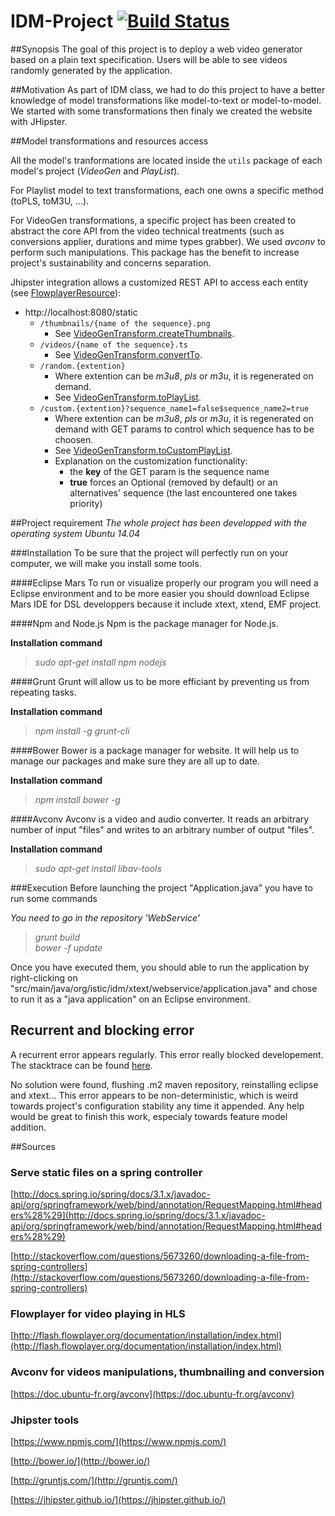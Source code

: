 # IDM-Project [![Build Status](https://travis-ci.org/StephaneMangin/IDM-Project.svg)](https://travis-ci.org/StephaneMangin/IDM-Project)

##Synopsis
The goal of this project is to deploy a web video generator based on a plain text specification. Users will be able to see videos randomly generated by the application.

##Motivation
As part of IDM class, we had to do this project to have a better knowledge of model transformations like model-to-text or model-to-model.
We started with some transformations then finaly we created the website with JHipster.

##Model transformations and resources access

All the model's tranformations are located inside the ``utils`` package of each model's project (*VideoGen* and *PlayList*).

For Playlist model to text transformations, each one owns a specific method (toPLS, toM3U, ...).

For VideoGen transformations, a specific project has been created to abstract the core API from the video technical treatments (such as conversions applier, durations and mime types grabber). We used *avconv* to perform such manipulations. This package has the benefit to increase project's sustainability and concerns separation.

Jhipster integration allows a customized REST API to access each entity (see [FlowplayerResource](WebService/src/main/java/org/istic/idm/xtext/webservice/web/rest/FlowplayerResource.java)): 
 - http://localhost:8080/static
    - ``/thumbnails/{name of the sequence}.png``
      - See [VideoGenTransform.createThumbnails](org.istic.idm.xtext.videogen/src/org/istic/idm/xtext/videogen/utils/VideoGenTransform.xtend).
    - ``/videos/{name of the sequence}.ts``
      - See [VideoGenTransform.convertTo](org.istic.idm.xtext.videogen/src/org/istic/idm/xtext/videogen/utils/VideoGenTransform.xtend).
    - ``/random.{extention}``
      - Where extention can be *m3u8*, *pls* or *m3u*, it is regenerated on demand.
      - See [VideoGenTransform.toPlayList](org.istic.idm.xtext.videogen/src/org/istic/idm/xtext/videogen/utils/VideoGenTransform.xtend).
    - ``/custom.{extention}?sequence_name1=false$sequence_name2=true``
      - Where extention can be *m3u8*, *pls* or *m3u*, it is regenerated on demand with GET params to control which sequence has to be choosen.
      - See [VideoGenTransform.toCustomPlayList](org.istic.idm.xtext.videogen/src/org/istic/idm/xtext/videogen/utils/VideoGenTransform.xtend).
      - Explanation on the customization functionality:
         - the __key__ of the GET param is the sequence name
         - __true__ forces an Optional (removed by default) or an alternatives' sequence (the last encountered one takes priority)

##Project requirement
*The whole project has been developped with the operating system Ubuntu 14.04*

###Installation
To be sure that the project will perfectly run on your computer, we will make you install some tools.

####Eclipse Mars
To run or visualize properly our program you will need a Eclipse environment and to be more easier you should download Eclipse Mars IDE for DSL developpers because it include xtext, xtend, EMF project.

####Npm and Node.js
Npm is the package manager for Node.js.

**Installation command**

>*sudo apt-get install npm nodejs*

####Grunt
Grunt will allow us to be more efficiant by preventing us from repeating tasks.

**Installation command**

>*npm install -g grunt-cli*

####Bower
Bower is a package manager for website. It will help us to manage our packages and make sure they are all up to date.

**Installation command**

>*npm install bower -g*

####Avconv
Avconv is a video and audio converter. It reads an arbitrary number of input "files" and writes to an arbitrary number of output "files".

**Installation command**

>*sudo apt-get install libav-tools*

###Execution
Before launching the project "Application.java" you have to run some commands

*You need to go in the repository 'WebService'*

>*grunt build*  
*bower -f update*

Once you have executed them, you should able to run the application by right-clicking on "src/main/java/org/istic/idm/xtext/webservice/application.java" and chose to run it as a "java application" on an Eclipse environment.

## Recurrent and blocking error

A recurrent error appears regularly. This error really blocked developement. The stacktrace can be found [here](stacktrace.txt).

No solution were found, flushing .m2 maven repository, reinstalling eclipse and xtext... This error appears to be non-deterministic, which is weird towards project's configuration stability any time it appended. Any help would be great to finish this work, especialy towards feature model addition.

##Sources

### Serve static files on a spring controller
[http://docs.spring.io/spring/docs/3.1.x/javadoc-api/org/springframework/web/bind/annotation/RequestMapping.html#headers%28%29](http://docs.spring.io/spring/docs/3.1.x/javadoc-api/org/springframework/web/bind/annotation/RequestMapping.html#headers%28%29)

[http://stackoverflow.com/questions/5673260/downloading-a-file-from-spring-controllers](http://stackoverflow.com/questions/5673260/downloading-a-file-from-spring-controllers)

### Flowplayer for video playing in HLS

[http://flash.flowplayer.org/documentation/installation/index.html](http://flash.flowplayer.org/documentation/installation/index.html)

### Avconv for videos manipulations, thumbnailing and conversion

[https://doc.ubuntu-fr.org/avconv](https://doc.ubuntu-fr.org/avconv)

### Jhipster tools

[https://www.npmjs.com/](https://www.npmjs.com/)

[http://bower.io/](http://bower.io/)

[http://gruntjs.com/](http://gruntjs.com/)

[https://jhipster.github.io/](https://jhipster.github.io/)
